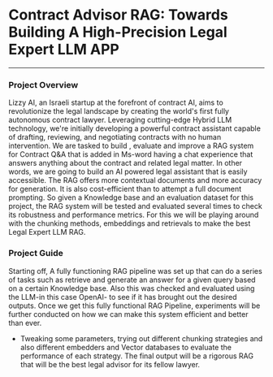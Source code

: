 
# Contract Advisor RAG: Towards Building A High-Precision Legal Expert LLM APP
***

### Project Overview
Lizzy AI, an Israeli startup at the forefront of contract AI, aims to revolutionize the legal landscape by creating the world's first fully autonomous contract lawyer. Leveraging cutting-edge Hybrid LLM technology, we're initially developing a powerful contract assistant capable of drafting, reviewing, and negotiating contracts with no human intervention.
We are tasked to  build , evaluate and improve a RAG system for Contract Q&A that is added in Ms-word having a chat experience that answers anything about the contract and related legal matter. In other words, we are going to build an AI powered legal assistant that is easily accessible.
The RAG offers more contextual documents and more accuracy for generation. It is also cost-efficient than to attempt a full document prompting. 
So given a Knowledge base and an evaluation dataset for this project,  the RAG system will be tested and evaluated several times to check its robustness and performance metrics. For this we will be playing around with the chunking methods, embeddings and retrievals to make the best Legal Expert LLM RAG.

### Project Guide
Starting off, A fully functioning RAG pipeline was set up that can do a series of tasks such as retrieve and generate an answer for a given query based on a certain Knowledge base. Also this was checked and evaluated using the LLM-in this case OpenAI- to see if it has brought out the desired outputs. 
Once we get this fully functional RAG Pipeline, experiments will be further conducted on how we can make this system efficient and better than ever. 

- Tweaking some parameters, trying out different chunking strategies and also different embedders and Vector databases to evaluate the performance of each strategy. The final output will be a rigorous RAG that will be the best legal advisor for its fellow lawyer. 
